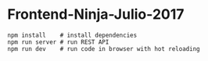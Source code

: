 # Frontend-Ninja-Julio-2017

```
npm install    # install dependencies
npm run server # run REST API
npm run dev    # run code in browser with hot reloading
```
